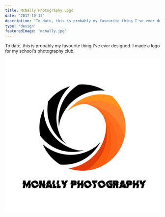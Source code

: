 ```yaml
---
title: McNally Photography Logo
date: '2017-10-13'
description: "To date, this is probably my favourite thing I've ever designed. I made a logo for my school's photography club."
type: 'design'
featuredImage: 'mcnally.jpg'
---
```


To date, this is probably my favourite thing I've ever designed. I made a logo for my school's photography club.

![McNally photography logo](./photography-logo.jpg 'McNally photography logo')
